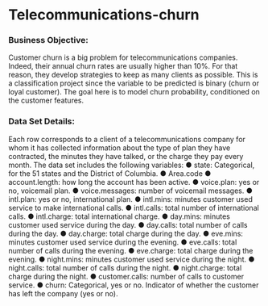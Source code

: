 # Telecommunications-churn

### Business Objective: 
Customer churn is a big problem for telecommunications companies. Indeed, their annual churn rates are usually higher than 10%. For that reason, they develop strategies to keep as many clients as possible. This is a classification project since the variable to be predicted is binary (churn or loyal customer). The goal here is to model churn probability, conditioned on the customer features.


### Data Set Details: 
Each row corresponds to a client of a telecommunications company for whom it has collected information about the type of plan they have contracted, the minutes they have talked, or the charge they pay every month.
The data set includes the following variables:
●	state: Categorical, for the 51 states and the District of Columbia.
●	Area.code
●	account.length: how long the account has been active.
●	voice.plan: yes or no, voicemail plan.
●	voice.messages: number of voicemail messages.
●	intl.plan: yes or no, international plan.
●	intl.mins: minutes customer used service to make international calls.
●	intl.calls: total number of international calls.
●	intl.charge: total international charge.
●	day.mins: minutes customer used service during the day.
●	day.calls: total number of calls during the day.
●	day.charge: total charge during the day.
●	eve.mins: minutes customer used service during the evening.
●	eve.calls: total number of calls during the evening.
●	eve.charge: total charge during the evening.
●	night.mins: minutes customer used service during the night.
●	night.calls: total number of calls during the night.
●	night.charge: total charge during the night.
●	customer.calls: number of calls to customer service.
●	churn: Categorical, yes or no. Indicator of whether the customer has left the company (yes or no).
